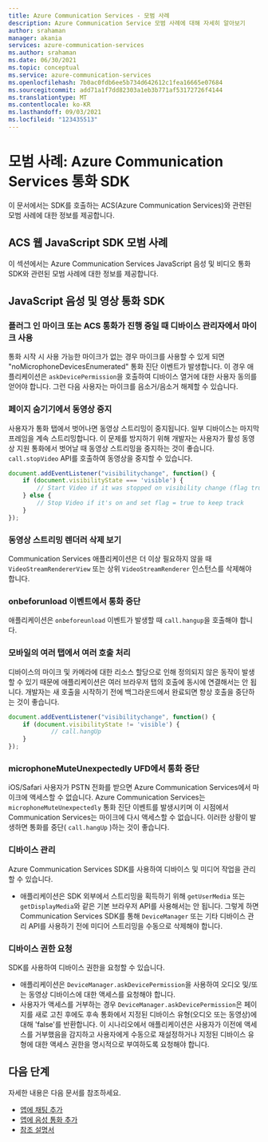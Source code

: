```yaml
---
title: Azure Communication Services - 모범 사례
description: Azure Communication Service 모범 사례에 대해 자세히 알아보기
author: srahaman
manager: akania
services: azure-communication-services
ms.author: srahaman
ms.date: 06/30/2021
ms.topic: conceptual
ms.service: azure-communication-services
ms.openlocfilehash: 7b0ac0fdb6ee5b734d642612c1fea16665e07684
ms.sourcegitcommit: add71a1f7dd82303a1eb3b771af53172726f4144
ms.translationtype: MT
ms.contentlocale: ko-KR
ms.lasthandoff: 09/03/2021
ms.locfileid: "123435513"
---
```

# <a name="best-practices-azure-communication-services-calling-sdks"></a>모범 사례: Azure Communication Services 통화 SDK
이 문서에서는 SDK를 호출하는 ACS(Azure Communication Services)와 관련된 모범 사례에 대한 정보를 제공합니다.

## <a name="acs-web-javascript-sdk-best-practices"></a>ACS 웹 JavaScript SDK 모범 사례
이 섹션에서는 Azure Communication Services JavaScript 음성 및 비디오 통화 SDK와 관련된 모범 사례에 대한 정보를 제공합니다.

## <a name="javascript-voice-and-video-calling-sdk"></a>JavaScript 음성 및 영상 통화 SDK

### <a name="plug-in-microphone-or-enable-microphone-from-device-manager-when-acs-call-in-progress"></a>플러그 인 마이크 또는 ACS 통화가 진행 중일 때 디바이스 관리자에서 마이크 사용
통화 시작 시 사용 가능한 마이크가 없는 경우 마이크를 사용할 수 있게 되면 "noMicrophoneDevicesEnumerated" 통화 진단 이벤트가 발생합니다.
이 경우 애플리케이션은 `askDevicePermission`을 호출하여 디바이스 열거에 대한 사용자 동의를 얻어야 합니다. 그런 다음 사용자는 마이크를 음소거/음소거 해제할 수 있습니다.

### <a name="stop-video-on-page-hide"></a>페이지 숨기기에서 동영상 중지
사용자가 통화 탭에서 벗어나면 동영상 스트리밍이 중지됩니다. 일부 디바이스는 마지막 프레임을 계속 스트리밍합니다. 이 문제를 방지하기 위해 개발자는 사용자가 활성 동영상 지원 통화에서 벗어날 때 동영상 스트리밍을 중지하는 것이 좋습니다. `call.stopVideo` API를 호출하여 동영상을 중지할 수 있습니다.
```JavaScript
document.addEventListener("visibilitychange", function() {
    if (document.visibilityState === 'visible') {
        // Start Video if it was stopped on visibility change (flag true)
    } else {
        // Stop Video if it's on and set flag = true to keep track
    }
});
```

### <a name="dispose-video-stream-renderer-view"></a>동영상 스트리밍 렌더러 삭제 보기
Communication Services 애플리케이션은 더 이상 필요하지 않을 때 `VideoStreamRendererView` 또는 상위 `VideoStreamRenderer` 인스턴스를 삭제해야 합니다.

### <a name="hang-up-the-call-on-onbeforeunload-event"></a>onbeforunload 이벤트에서 통화 중단
애플리케이션은 `onbeforeunload` 이벤트가 발생할 때 `call.hangup`을 호출해야 합니다.

### <a name="handling-multiple-calls-on-multiple-tabs-on-mobile"></a>모바일의 여러 탭에서 여러 호출 처리
디바이스의 마이크 및 카메라에 대한 리소스 할당으로 인해 정의되지 않은 동작이 발생할 수 있기 때문에 애플리케이션은 여러 브라우저 탭의 호출에 동시에 연결해서는 안 됩니다. 개발자는 새 호출을 시작하기 전에 백그라운드에서 완료되면 항상 호출을 중단하는 것이 좋습니다.
```JavaScript 
document.addEventListener("visibilitychange", function() {
    if (document.visibilityState != 'visible') {
            // call.hangUp
    }
});
 ```

### <a name="hang-up-the-call-on-microphonemuteunexpectedly-ufd"></a>microphoneMuteUnexpectedly UFD에서 통화 중단
iOS/Safari 사용자가 PSTN 전화를 받으면 Azure Communication Services에서 마이크에 액세스할 수 없습니다. Azure Communication Services는 `microphoneMuteUnexpectedly` 통화 진단 이벤트를 발생시키며 이 시점에서 Communication Services는 마이크에 다시 액세스할 수 없습니다.
이러한 상황이 발생하면 통화를 중단( `call.hangUp` )하는 것이 좋습니다.

### <a name="device-management"></a>디바이스 관리
Azure Communication Services SDK를 사용하여 디바이스 및 미디어 작업을 관리할 수 있습니다.
- 애플리케이션은 SDK 외부에서 스트리밍을 획득하기 위해 `getUserMedia` 또는 `getDisplayMedia`와 같은 기본 브라우저 API를 사용해서는 안 됩니다. 그렇게 하면 Communication Services SDK를 통해 `DeviceManager` 또는 기타 디바이스 관리 API를 사용하기 전에 미디어 스트리밍을 수동으로 삭제해야 합니다.

### <a name="request-device-permissions"></a>디바이스 권한 요청
SDK를 사용하여 디바이스 권한을 요청할 수 있습니다.
- 애플리케이션은 `DeviceManager.askDevicePermission`을 사용하여 오디오 및/또는 동영상 디바이스에 대한 액세스를 요청해야 합니다.
- 사용자가 액세스를 거부하는 경우 `DeviceManager.askDevicePermission`은 페이지를 새로 고친 후에도 후속 통화에서 지정된 디바이스 유형(오디오 또는 동영상)에 대해 'false'를 반환합니다. 이 시나리오에서 애플리케이션은 사용자가 이전에 액세스를 거부했음을 감지하고 사용자에게 수동으로 재설정하거나 지정된 디바이스 유형에 대한 액세스 권한을 명시적으로 부여하도록 요청해야 합니다.

## <a name="next-steps"></a>다음 단계
자세한 내용은 다음 문서를 참조하세요.

- [앱에 채팅 추가](../quickstarts/chat/get-started.md)
- [앱에 음성 통화 추가](../quickstarts/voice-video-calling/getting-started-with-calling.md)
- [참조 설명서](reference.md)
